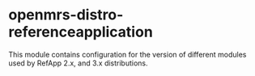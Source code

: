openmrs-distro-referenceapplication
===================================

This module contains configuration for the version of different modules used by RefApp 2.x, and 3.x distributions.
